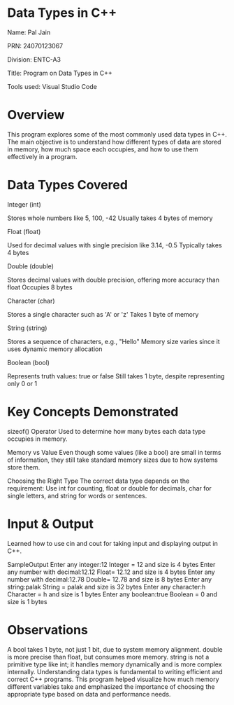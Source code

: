 # Data Types in C++
Name: Pal Jain

PRN: 24070123067

Division: ENTC-A3

Title: Program on Data Types in C++

Tools used: Visual Studio Code

# Overview
This program explores some of the most commonly used data types in C++. The main objective is to understand how different types of data are stored in memory, how much space each occupies, and how to use them effectively in a program.

# Data Types Covered
Integer (int)

Stores whole numbers like 5, 100, -42
Usually takes 4 bytes of memory

Float (float)

Used for decimal values with single precision like 3.14, -0.5
Typically takes 4 bytes

Double (double)

Stores decimal values with double precision, offering more accuracy than float
Occupies 8 bytes

Character (char)

Stores a single character such as 'A' or 'z'
Takes 1 byte of memory

String (string)

Stores a sequence of characters, e.g., "Hello"
Memory size varies since it uses dynamic memory allocation

Boolean (bool)

Represents truth values: true or false
Still takes 1 byte, despite representing only 0 or 1

# Key Concepts Demonstrated
sizeof() Operator
Used to determine how many bytes each data type occupies in memory.

Memory vs Value
Even though some values (like a bool) are small in terms of information, they still take standard memory sizes due to how systems store them.

Choosing the Right Type
The correct data type depends on the requirement:
Use int for counting, float or double for decimals, char for single letters, and string for words or sentences.

# Input & Output
Learned how to use cin and cout for taking input and displaying output in C++.

SampleOutput
Enter any integer:12
Integer = 12 and size is 4 bytes
Enter any number with decimal:12.12
Float= 12.12 and size is 4 bytes
Enter any number with decimal:12.78
Double= 12.78 and size is 8 bytes
Enter any string:palak
String = palak and size is 32 bytes
Enter any character:h
Character = h and size is 1 bytes
Enter any boolean:true
Boolean = 0 and size is 1 bytes

# Observations
A bool takes 1 byte, not just 1 bit, due to system memory alignment.
double is more precise than float, but consumes more memory.
string is not a primitive type like int; it handles memory dynamically and is more complex internally.
Understanding data types is fundamental to writing efficient and correct C++ programs. This program helped visualize how much memory different variables take and emphasized the importance of choosing the appropriate type based on data and performance needs.

